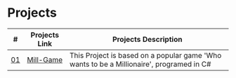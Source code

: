 # Projects
|      #      | Projects Link | Projects Description|
| :---------: | ------------ | --------------------|
|      [01](https://github.com/venetiaqueen/Projects/tree/main/MillGame)    | [Mill-Game](https://github.com/venetiaqueen/Projects/tree/main/MillGame)| This Project is based on a popular game 'Who wants to be a Millionaire', programed in C#|
